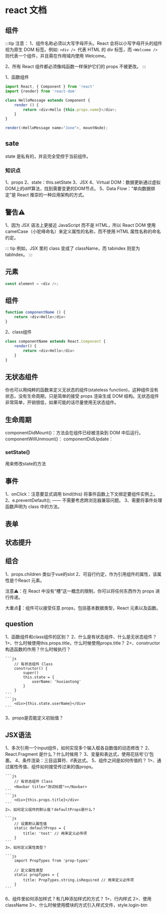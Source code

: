 # react 文档

## 组件
:::tip
注意： 
1、组件名称必须以大写字母开头。React 会将以小写字母开头的组件视为原生 DOM 标签。例如: ```<div /> ```代表 HTML 的 div 标签，而 ```<Welcome /> ```则代表一个组件，并且需在作用域内使用 Welcome。

2、所有 React 组件都必须像纯函数一样保护它们的 props 不被更改。
:::

1、函数组件
```js
import React, { Component } from 'react'
import {render} from 'react-dom'

class HelloMessage extends Component {
    render () {
        return <div>Hello {this.props.name}</div>;
    }
}

render(<HelloMessage name="Jone">, mountNode);
```

## sate
state 是私有的，并且完全受控于当前组件。

### 知识点
1、props
2、state：this.setState
3、JSX
4、Virtual DOM：数据更新通过虚拟DOM上的diff算法，找到需要变更的DOM节点。
5、Data Flow：“单向数据绑定”是 React 推崇的一种应用架构的方式。

## 警告⚠️
1、因为 JSX 语法上更接近 JavaScript 而不是 HTML，所以 React DOM 使用 camelCase（小驼峰命名）来定义属性的名称，而不使用 HTML 属性名称的命名约定。

::: tip
例如，JSX 里的 class 变成了 className，而 tabindex 则变为 tabIndex。
:::

## 元素
```js
const element = <div />;
```

## 组件
```js
function componentName () {
    return <div>Hello</div>
}
```
2、class组件
```js
class componentName extends React.Component {
    render() {
        return <div>Hello</div>
    }
}
```
## 无状态组件
你也可以用纯粹的函数来定义无状态的组件(stateless function)，这种组件没有状态，没有生命周期，只是简单的接受 props 渲染生成 DOM 结构。无状态组件非常简单，开销很低，如果可能的话尽量使用无状态组件。

## 生命周期
componentDidMount()：方法会在组件已经被渲染到 DOM 中后运行。
componentWillUnmount()：
componentDidUpdate：

### setState()
用来修改state的方法

## 事件
1、onClick：注意要显式调用 bind(this) 将事件函数上下文绑定要组件实例上。
2、e.preventDefault(); —— 不需要考虑跨浏览器兼容问题。
3、需要将事件处理函数声明为 class 中的方法。

## 表单

## 状态提升

## 组合
1、props.children 类似于vue的slot
2、可自行约定，作为引用组件的属性，该属性是个React 元素。

注意⚠️：在 React 中没有“槽”这一概念的限制，你可以将任何东西作为 props 进行传递。

大重点🏁：组件可以接受任意 props，包括基本数据类型，React 元素以及函数。

## question
1、函数组件和class组件的区别？
2、什么是有状态组件、什么是无状态组件？
    1>、什么时候使用this.props.title，什么时候使用props.title？
    2>、constructor构造函数的作用？什么时候执行？

    ```js
        // 有状态组件 Class
        constructor() {
            super()
            this.state = {
                userName: 'huxiaotong'
            }
        }
    ```
    ```js
        <div>{this.state.userName}</div>
    ```
3、props是否能定义初始值？


## JSX语法
1、多次引用一个input组件，如何实现多个输入框各自数值的动态修改？
2、React.Fragment 是什么？什么时候用？
3、变量和表达式，使用花括号‘{}’包裹。
4、条件渲染：三目运算符、if表达式。
5、组件之间是如何传值的？
    1>、通过属性传值、组件如何接受传过来的值props。

    ```js
        // 有状态组件 Class
        <Navbar title="测试标题"></Navbar>
    ```
    ```js
        <div>{this.props.title}</div>
    ```
    2>、如何定义组件的默认值？defaultProps是什么？

    ```js
        // 设置默认属性值
        static defaultProps = {
            title: 'test' // 用来定义必传项
        }
    ```
    3>、如何定义属性类型？

    ```js
        import PropTypes from 'prop-types'

        // 定义属性类型
        static propTypes = {
            title: PropTypes.string.isRequired // 用来定义必传项
        }
    ```
6、组件里如何添加样式？有几种添加样式的方式？
    1>、行内样式
    2>、使用className
    3>、什么时候使用模块的方式引入样式文件，style.login-btn